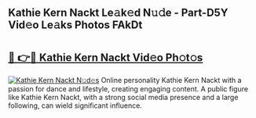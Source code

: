 ## Kathie Kern Nackt Le𝚊k𝚎d N𝚞𝚍e - Part-D5Y Vid𝚎o Le𝚊ks Photos FAkDt

# <h2><a href="http://fb1qvrr.evod.top/?m=Kathie+Kern+Nackt">🔗 👉🔴 Kathie Kern Nackt Vid𝚎o Ph𝚘t𝚘s</a></h2>

[![Kathie Kern Nackt N𝚞d𝚎s](https://i.imgur.com/8V9OHl7.gif)](http://fb1qvrr.evod.top/?m=Kathie+Kern+Nackt)
Online personality Kathie Kern Nackt with a passion for dance and lifestyle, creating engaging content. A public figure like Kathie Kern Nackt, with a strong social media presence and a large following, can wield significant influence. 
